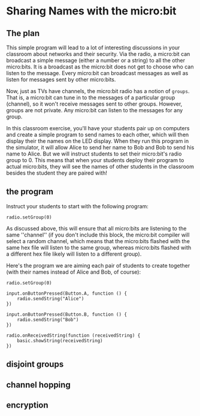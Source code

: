 # Sharing Names with the micro:bit

## The plan

This simple program will lead to a lot of interesting discussions in your
classroom about networks and their security. Via the radio, a micro:bit
can broadcast a simple message (either a number or a string) to all the other
micro:bits. It is a broadcast as the micro:bit does not get to choose
who can listen to the message. Every micro:bit can broadcast messages 
as well as listen for messages sent by other micro:bits. 

Now, just as TVs have channels, the micro:bit radio has a notion of 
`groups`. That is, a micro:bit can tune in to the messages of a particular 
group (channel), so it won't receive messages sent to other groups. However,
groups are not private. Any micro:bit can listen to the messages for any group.

In this classroom exercise, you'll have your students pair up on computers
and create a simple program to send names to each other, which will
then display their the names on the LED display. When they run this
program in the simulator, it will allow Alice to send her name to Bob
and Bob to send his name to Alice.  But we will instruct students to 
set their micro:bit's radio group to 0.
This means that when your students deploy their program to actual micro:bits,
they will see the names of other students in the classroom besides the student
they are paired with!

## the program

Instruct your students to start with the following program:
``` blocks
radio.setGroup(0)
```
As discussed above, this will ensure that all micro:bits are listening
to the same ''channel'' (if you don't include this block, the
micro:bit compiler will select a random channel, which means that
the micro:bits flashed with the same hex file will listen to the
same group, whereas micro:bits flashed with a different hex file
likely will listen to a different group). 

Here's the program we are aiming each pair of students to create
together (with their names instead of Alice and Bob, of course):

<!-- https://makecode.microbit.org/_V4YRA352V56c -->

``` blocks
radio.setGroup(0)

input.onButtonPressed(Button.A, function () {
    radio.sendString("Alice")
})

input.onButtonPressed(Button.B, function () {
    radio.sendString("Bob")
})

radio.onReceivedString(function (receivedString) {
    basic.showString(receivedString)
})
```

## disjoint groups

## channel hopping

## encryption
